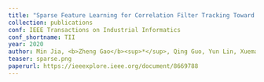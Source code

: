 ```yaml
---
title: "Sparse Feature Learning for Correlation Filter Tracking Toward 5G-Enabled Tactile Internet"
collection: publications
conf: IEEE Transactions on Industrial Informatics
conf_shortname: TII
year: 2020
author: Min Jia, <b>Zheng Gao</b><sup>*</sup>, Qing Guo, Yun Lin, Xuemai Gu
teaser: sparse.png
paperurl: https://ieeexplore.ieee.org/document/8669788
---
```

